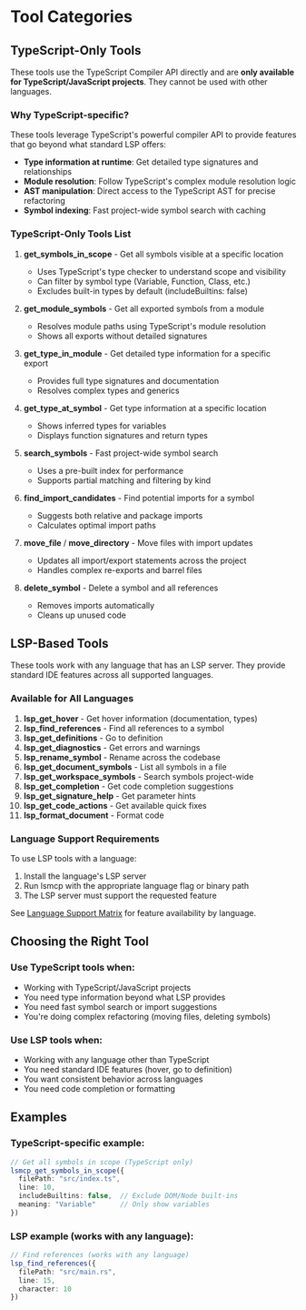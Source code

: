 # Tool Categories

## TypeScript-Only Tools

These tools use the TypeScript Compiler API directly and are **only available for TypeScript/JavaScript projects**. They cannot be used with other languages.

### Why TypeScript-specific?

These tools leverage TypeScript's powerful compiler API to provide features that go beyond what standard LSP offers:

- **Type information at runtime**: Get detailed type signatures and relationships
- **Module resolution**: Follow TypeScript's complex module resolution logic
- **AST manipulation**: Direct access to the TypeScript AST for precise refactoring
- **Symbol indexing**: Fast project-wide symbol search with caching

### TypeScript-Only Tools List

1. **get_symbols_in_scope** - Get all symbols visible at a specific location
   - Uses TypeScript's type checker to understand scope and visibility
   - Can filter by symbol type (Variable, Function, Class, etc.)
   - Excludes built-in types by default (includeBuiltins: false)

2. **get_module_symbols** - Get all exported symbols from a module
   - Resolves module paths using TypeScript's module resolution
   - Shows all exports without detailed signatures

3. **get_type_in_module** - Get detailed type information for a specific export
   - Provides full type signatures and documentation
   - Resolves complex types and generics

4. **get_type_at_symbol** - Get type information at a specific location
   - Shows inferred types for variables
   - Displays function signatures and return types

5. **search_symbols** - Fast project-wide symbol search
   - Uses a pre-built index for performance
   - Supports partial matching and filtering by kind

6. **find_import_candidates** - Find potential imports for a symbol
   - Suggests both relative and package imports
   - Calculates optimal import paths

7. **move_file** / **move_directory** - Move files with import updates
   - Updates all import/export statements across the project
   - Handles complex re-exports and barrel files

8. **delete_symbol** - Delete a symbol and all references
   - Removes imports automatically
   - Cleans up unused code

## LSP-Based Tools

These tools work with any language that has an LSP server. They provide standard IDE features across all supported languages.

### Available for All Languages

1. **lsp_get_hover** - Get hover information (documentation, types)
2. **lsp_find_references** - Find all references to a symbol
3. **lsp_get_definitions** - Go to definition
4. **lsp_get_diagnostics** - Get errors and warnings
5. **lsp_rename_symbol** - Rename across the codebase
6. **lsp_get_document_symbols** - List all symbols in a file
7. **lsp_get_workspace_symbols** - Search symbols project-wide
8. **lsp_get_completion** - Get code completion suggestions
9. **lsp_get_signature_help** - Get parameter hints
10. **lsp_get_code_actions** - Get available quick fixes
11. **lsp_format_document** - Format code

### Language Support Requirements

To use LSP tools with a language:
1. Install the language's LSP server
2. Run lsmcp with the appropriate language flag or binary path
3. The LSP server must support the requested feature

See [Language Support Matrix](./LANGUAGE_SUPPORT_MATRIX.md) for feature availability by language.

## Choosing the Right Tool

### Use TypeScript tools when:
- Working with TypeScript/JavaScript projects
- You need type information beyond what LSP provides
- You need fast symbol search or import suggestions
- You're doing complex refactoring (moving files, deleting symbols)

### Use LSP tools when:
- Working with any language other than TypeScript
- You need standard IDE features (hover, go to definition)
- You want consistent behavior across languages
- You need code completion or formatting

## Examples

### TypeScript-specific example:
```typescript
// Get all symbols in scope (TypeScript only)
lsmcp_get_symbols_in_scope({
  filePath: "src/index.ts",
  line: 10,
  includeBuiltins: false,  // Exclude DOM/Node built-ins
  meaning: "Variable"      // Only show variables
})
```

### LSP example (works with any language):
```typescript
// Find references (works with any language)
lsp_find_references({
  filePath: "src/main.rs",
  line: 15,
  character: 10
})
```